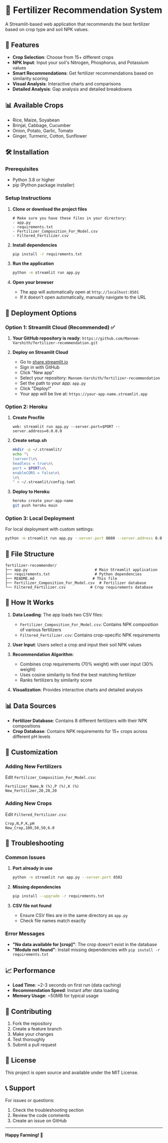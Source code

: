 # 🌱 Fertilizer Recommendation System

A Streamlit-based web application that recommends the best fertilizer based on crop type and soil NPK values.

## 🚀 Features

- **Crop Selection**: Choose from 15+ different crops
- **NPK Input**: Input your soil's Nitrogen, Phosphorus, and Potassium values
- **Smart Recommendations**: Get fertilizer recommendations based on similarity scoring
- **Visual Analysis**: Interactive charts and comparisons
- **Detailed Analysis**: Gap analysis and detailed breakdowns

## 📊 Available Crops

- Rice, Maize, Soyabean
- Brinjal, Cabbage, Cucumber
- Onion, Potato, Garlic, Tomato
- Ginger, Turmeric, Cotton, Sunflower

## 🛠️ Installation

### Prerequisites
- Python 3.8 or higher
- pip (Python package installer)

### Setup Instructions

1. **Clone or download the project files**
   ```
   # Make sure you have these files in your directory:
   - app.py
   - requirements.txt
   - Fertilizer_Composition_For_Model.csv
   - Filtered_Fertilizer.csv
   ```

2. **Install dependencies**
   ```bash
   pip install -r requirements.txt
   ```

3. **Run the application**
   ```bash
   python -m streamlit run app.py
   ```

4. **Open your browser**
   - The app will automatically open at `http://localhost:8501`
   - If it doesn't open automatically, manually navigate to the URL

## 🚀 Deployment Options

### Option 1: Streamlit Cloud (Recommended) ✅

1. **Your GitHub repository is ready**: `https://github.com/Mannem-Varshith/fertilizer-recommendation.git`

2. **Deploy on Streamlit Cloud**
   - Go to [share.streamlit.io](https://share.streamlit.io)
   - Sign in with GitHub
   - Click "New app"
   - Select your repository: `Mannem-Varshith/fertilizer-recommendation`
   - Set the path to your app: `app.py`
   - Click "Deploy!"
   - Your app will be live at: `https://your-app-name.streamlit.app`

### Option 2: Heroku

1. **Create Procfile**
   ```
   web: streamlit run app.py --server.port=$PORT --server.address=0.0.0.0
   ```

2. **Create setup.sh**
   ```bash
   mkdir -p ~/.streamlit/
   echo "\
   [server]\n\
   headless = true\n\
   port = $PORT\n\
   enableCORS = false\n\
   \n\
   " > ~/.streamlit/config.toml
   ```

3. **Deploy to Heroku**
   ```bash
   heroku create your-app-name
   git push heroku main
   ```

### Option 3: Local Deployment

For local deployment with custom settings:

```bash
python -m streamlit run app.py --server.port 8080 --server.address 0.0.0.0
```

## 📁 File Structure

```
fertilizer-recommender/
├── app.py                              # Main Streamlit application
├── requirements.txt                    # Python dependencies
├── README.md                          # This file
├── Fertilizer_Composition_For_Model.csv  # Fertilizer database
└── Filtered_Fertilizer.csv           # Crop requirements database
```

## 🎯 How It Works

1. **Data Loading**: The app loads two CSV files:
   - `Fertilizer_Composition_For_Model.csv`: Contains NPK composition of various fertilizers
   - `Filtered_Fertilizer.csv`: Contains crop-specific NPK requirements

2. **User Input**: Users select a crop and input their soil NPK values

3. **Recommendation Algorithm**: 
   - Combines crop requirements (70% weight) with user input (30% weight)
   - Uses cosine similarity to find the best matching fertilizer
   - Ranks fertilizers by similarity score

4. **Visualization**: Provides interactive charts and detailed analysis

## 📊 Data Sources

- **Fertilizer Database**: Contains 8 different fertilizers with their NPK compositions
- **Crop Database**: Contains NPK requirements for 15+ crops across different pH levels

## 🔧 Customization

### Adding New Fertilizers
Edit `Fertilizer_Composition_For_Model.csv`:
```csv
Fertilizer_Name,N (%),P (%),K (%)
New_Fertilizer,20,20,20
```

### Adding New Crops
Edit `Filtered_Fertilizer.csv`:
```csv
Crop,N,P,K,pH
New_Crop,100,50,50,6.0
```

## 🐛 Troubleshooting

### Common Issues

1. **Port already in use**
   ```bash
   python -m streamlit run app.py --server.port 8502
   ```

2. **Missing dependencies**
   ```bash
   pip install --upgrade -r requirements.txt
   ```

3. **CSV file not found**
   - Ensure CSV files are in the same directory as `app.py`
   - Check file names match exactly

### Error Messages

- **"No data available for [crop]"**: The crop doesn't exist in the database
- **"Module not found"**: Install missing dependencies with `pip install -r requirements.txt`

## 📈 Performance

- **Load Time**: ~2-3 seconds on first run (data caching)
- **Recommendation Speed**: Instant after data loading
- **Memory Usage**: ~50MB for typical usage

## 🤝 Contributing

1. Fork the repository
2. Create a feature branch
3. Make your changes
4. Test thoroughly
5. Submit a pull request

## 📄 License

This project is open source and available under the MIT License.

## 📞 Support

For issues or questions:
1. Check the troubleshooting section
2. Review the code comments
3. Create an issue on GitHub

---

**Happy Farming! 🌾** 